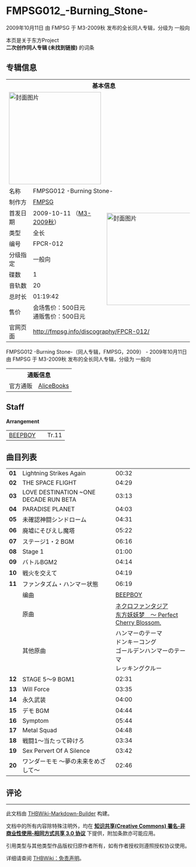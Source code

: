 # FMPSG012_-Burning_Stone-

<!-- source html: G:\repos\THBWiki-Markdown-Builder\THBWikiMarkdown\Temp\main\1\12\ns0%3AFMPSG012_-Burning_Stone-.html -->

2009年10月11日 由 FMPSG 于 M3-2009秋 发布的全长同人专辑，分级为 一般向

本页是关于东方Project  
 **二次创作同人专辑 (未找到链接)** 的词条

## 专辑信息

<table><tbody><tr><th colspan="3">基本信息</th></tr><tr><td class="cover-artwork-mobile" colspan="2"><a href="./文件-FMPSG012_-Burning_Stone-封面.jpg.md" class="image" title="封面图片"><img alt="封面图片" src="https://upload.thwiki.cc/thumb/b/b1/FMPSG012_-Burning_Stone-%E5%B0%81%E9%9D%A2.jpg/252px-FMPSG012_-Burning_Stone-%E5%B0%81%E9%9D%A2.jpg" decoding="async" loading="lazy" width="252" height="252" srcset="https://upload.thwiki.cc/thumb/b/b1/FMPSG012_-Burning_Stone-%E5%B0%81%E9%9D%A2.jpg/378px-FMPSG012_-Burning_Stone-%E5%B0%81%E9%9D%A2.jpg 1.5x, https://upload.thwiki.cc/thumb/b/b1/FMPSG012_-Burning_Stone-%E5%B0%81%E9%9D%A2.jpg/504px-FMPSG012_-Burning_Stone-%E5%B0%81%E9%9D%A2.jpg 2x" data-file-width="780" data-file-height="780"></a></td>
</tr><tr><td class="label">名称</td><td colspan="2"> FMPSG012 -Burning Stone- </td></tr><tr><td class="label">制作方</td><td><a href="./FMPSG.md" title="FMPSG">FMPSG</a></td><td class="cover-artwork" rowspan="9" style="min-width:252px;"><a href="./文件-FMPSG012_-Burning_Stone-封面.jpg.md" class="image" title="封面图片"><img alt="封面图片" src="https://upload.thwiki.cc/thumb/b/b1/FMPSG012_-Burning_Stone-%E5%B0%81%E9%9D%A2.jpg/252px-FMPSG012_-Burning_Stone-%E5%B0%81%E9%9D%A2.jpg" decoding="async" loading="lazy" width="252" height="252" srcset="https://upload.thwiki.cc/thumb/b/b1/FMPSG012_-Burning_Stone-%E5%B0%81%E9%9D%A2.jpg/378px-FMPSG012_-Burning_Stone-%E5%B0%81%E9%9D%A2.jpg 1.5x, https://upload.thwiki.cc/thumb/b/b1/FMPSG012_-Burning_Stone-%E5%B0%81%E9%9D%A2.jpg/504px-FMPSG012_-Burning_Stone-%E5%B0%81%E9%9D%A2.jpg 2x" data-file-width="780" data-file-height="780"></a></td>
</tr><tr><td class="label">首发日期</td><td>2009-10-11&#160;（<a href="/展会作品列表?e=M3%2324">M3-2009秋</a>）</td></tr><tr><td class="label">类型</td><td>全长</td></tr><tr><td class="label">编号</td><td>FPCR-012</td></tr><tr><td class="label">分级指定</td><td>一般向</td></tr><tr><td class="label">碟数</td><td>1</td></tr><tr><td class="label">音轨数</td><td>20</td></tr><tr><td class="label">总时长</td><td>01:19:42</td></tr><tr><td class="label">售价</td><td>会场售价：500日元<br>通贩售价：500日元</td></tr>
<tr><td class="label">官网页面</td><td colspan="2"><a rel="nofollow" class="external free" href="http://fmpsg.info/discography/FPCR-012/">http://fmpsg.info/discography/FPCR-012/</a></td></tr></tbody></table>

FMPSG012 -Burning Stone-（同人专辑，FMPSG，2009） - 2009年10月11日 由 FMPSG 于 M3-2009秋 发布的全长同人专辑，分级为 一般向

<table><tbody><tr><th colspan="3">通贩信息</th></tr><tr><td class="label">官方通贩</td><td colspan="2"><a rel="nofollow" class="external text" href="http://alice-books.com/item/show/10017-13">AliceBooks</a></td></tr></tbody></table>



## Staff
  
 **Arrangement**   

<table><tbody><tr><td><a href="/index.php?title=BEEPBOY&amp;action=edit&amp;redlink=1" class="new" title="BEEPBOY（页面不存在）">BEEPBOY</a></td><td></td><td>Tr.11</td></tr></tbody></table>



## 曲目列表

<table><tbody><tr><td id="1" class="info"><b>01</b></td><td id="Lightning_Strikes_Again" colspan="2" class="title">Lightning Strikes Again<span class="thcsearchlinks"><a rel="nofollow" class="external text" href="https://cd.thwiki.cc?&amp;fromwiki=FMPSG012_-Burning_Stone-"><span title="搜索相似同人曲"></span></a></span></td><td class="time">00:32</td></tr>
<tr><td id="2" class="info"><b>02</b></td><td id="THE_SPACE_FLIGHT" colspan="2" class="title">THE SPACE FLIGHT<span class="thcsearchlinks"><a rel="nofollow" class="external text" href="https://cd.thwiki.cc?&amp;fromwiki=FMPSG012_-Burning_Stone-"><span title="搜索相似同人曲"></span></a></span></td><td class="time">04:29</td></tr>
<tr><td id="3" class="info"><b>03</b></td><td id="LOVE_DESTINATION_~ONE_DECADE_RUN_BETA" colspan="2" class="title">LOVE DESTINATION ~ONE DECADE RUN BETA<span class="thcsearchlinks"><a rel="nofollow" class="external text" href="https://cd.thwiki.cc?&amp;fromwiki=FMPSG012_-Burning_Stone-"><span title="搜索相似同人曲"></span></a></span></td><td class="time">03:13</td></tr>
<tr><td id="4" class="info"><b>04</b></td><td id="PARADISE_PLANET" colspan="2" class="title">PARADISE PLANET<span class="thcsearchlinks"><a rel="nofollow" class="external text" href="https://cd.thwiki.cc?&amp;fromwiki=FMPSG012_-Burning_Stone-"><span title="搜索相似同人曲"></span></a></span></td><td class="time">04:03</td></tr>
<tr><td id="5" class="info"><b>05</b></td><td id="未確認神闘シンドローム" colspan="2" class="title">未確認神闘シンドローム<span class="thcsearchlinks"><a rel="nofollow" class="external text" href="https://cd.thwiki.cc?&amp;fromwiki=FMPSG012_-Burning_Stone-"><span title="搜索相似同人曲"></span></a></span></td><td class="time">04:31</td></tr>
<tr><td id="6" class="info"><b>06</b></td><td id="廃墟にそびえし魔塔" colspan="2" class="title">廃墟にそびえし魔塔<span class="thcsearchlinks"><a rel="nofollow" class="external text" href="https://cd.thwiki.cc?&amp;fromwiki=FMPSG012_-Burning_Stone-"><span title="搜索相似同人曲"></span></a></span></td><td class="time">05:22</td></tr>
<tr><td id="7" class="info"><b>07</b></td><td id="ステージ1・2_BGM" colspan="2" class="title">ステージ1・2 BGM<span class="thcsearchlinks"><a rel="nofollow" class="external text" href="https://cd.thwiki.cc?&amp;fromwiki=FMPSG012_-Burning_Stone-"><span title="搜索相似同人曲"></span></a></span></td><td class="time">06:16</td></tr>
<tr><td id="8" class="info"><b>08</b></td><td id="Stage_1" colspan="2" class="title">Stage 1<span class="thcsearchlinks"><a rel="nofollow" class="external text" href="https://cd.thwiki.cc?&amp;fromwiki=FMPSG012_-Burning_Stone-"><span title="搜索相似同人曲"></span></a></span></td><td class="time">01:00</td></tr>
<tr><td id="9" class="info"><b>09</b></td><td id="バトルBGM2" colspan="2" class="title">バトルBGM2<span class="thcsearchlinks"><a rel="nofollow" class="external text" href="https://cd.thwiki.cc?&amp;fromwiki=FMPSG012_-Burning_Stone-"><span title="搜索相似同人曲"></span></a></span></td><td class="time">04:14</td></tr>
<tr><td id="10" class="info"><b>10</b></td><td id="戦火を交えて" colspan="2" class="title">戦火を交えて<span class="thcsearchlinks"><a rel="nofollow" class="external text" href="https://cd.thwiki.cc?&amp;fromwiki=FMPSG012_-Burning_Stone-"><span title="搜索相似同人曲"></span></a></span></td><td class="time">04:19</td></tr>
<tr><td id="11" class="infoYD"><b>11</b></td><td id="ファンタズム・ハンマー状態" colspan="2" class="title">ファンタズム・ハンマー状態<span class="thcsearchlinks"><a rel="nofollow" class="external text" href="https://cd.thwiki.cc?arrange=BEEPBOY&amp;ogmusic=ネクロファンタジア，ハンマーのテーマ，ゴールデンハンマーのテーマ&amp;fromwiki=FMPSG012_-Burning_Stone-"><span title="搜索相似同人曲"></span></a></span></td><td class="time">06:19</td></tr><tr><td class="left"></td><td class="label">编曲</td><td class="text" colspan="2"><a href="/index.php?title=BEEPBOY&amp;action=edit&amp;redlink=1" class="new" title="BEEPBOY（页面不存在）">BEEPBOY</a><span class="thcsearchlinks"><a rel="nofollow" class="external text" href="https://cd.thwiki.cc?arrange=，BEEPBOY&amp;fromwiki=FMPSG012_-Burning_Stone-"><span></span></a></span></td></tr><tr><td class="left"></td><td class="label">原曲</td><td class="text" colspan="2"><span class="thcsearchlinks"><a rel="nofollow" class="external text" href="https://cd.thwiki.cc?ogmusic=ネクロファンタジア，ハンマーのテーマ，ゴールデンハンマーのテーマ&amp;fromwiki=FMPSG012_-Burning_Stone-"><span></span></a></span><div class="ogmusic"><a href="./ネクロファンタジア.md" class="mw-redirect" title="ネクロファンタジア">ネクロファンタジア</a></div><div class="source"><a href="./东方妖妖梦_～_Perfect_Cherry_Blossom..md" class="mw-redirect" title="东方妖妖梦 ～ Perfect Cherry Blossom.">东方妖妖梦　～ Perfect Cherry Blossom.</a></div></td></tr><tr><td class="left"></td><td class="label">其他原曲</td><td class="text" colspan="2"><div class="ogmusic">ハンマーのテーマ</div><div class="source">ドンキーコング</div><div class="ogmusic">ゴールデンハンマーのテーマ</div><div class="source">レッキングクルー</div></td></tr>
<tr><td id="12" class="info"><b>12</b></td><td id="STAGE_5～9_BGM1" colspan="2" class="title">STAGE 5～9 BGM1<span class="thcsearchlinks"><a rel="nofollow" class="external text" href="https://cd.thwiki.cc?&amp;fromwiki=FMPSG012_-Burning_Stone-"><span title="搜索相似同人曲"></span></a></span></td><td class="time">02:31</td></tr>
<tr><td id="13" class="info"><b>13</b></td><td id="Will_Force" colspan="2" class="title">Will Force<span class="thcsearchlinks"><a rel="nofollow" class="external text" href="https://cd.thwiki.cc?&amp;fromwiki=FMPSG012_-Burning_Stone-"><span title="搜索相似同人曲"></span></a></span></td><td class="time">03:35</td></tr>
<tr><td id="14" class="info"><b>14</b></td><td id="永久武装" colspan="2" class="title">永久武装<span class="thcsearchlinks"><a rel="nofollow" class="external text" href="https://cd.thwiki.cc?&amp;fromwiki=FMPSG012_-Burning_Stone-"><span title="搜索相似同人曲"></span></a></span></td><td class="time">04:00</td></tr>
<tr><td id="15" class="info"><b>15</b></td><td id="デモ_BGM" colspan="2" class="title">デモ BGM<span class="thcsearchlinks"><a rel="nofollow" class="external text" href="https://cd.thwiki.cc?&amp;fromwiki=FMPSG012_-Burning_Stone-"><span title="搜索相似同人曲"></span></a></span></td><td class="time">04:44</td></tr>
<tr><td id="16" class="info"><b>16</b></td><td id="Symptom" colspan="2" class="title">Symptom<span class="thcsearchlinks"><a rel="nofollow" class="external text" href="https://cd.thwiki.cc?&amp;fromwiki=FMPSG012_-Burning_Stone-"><span title="搜索相似同人曲"></span></a></span></td><td class="time">05:44</td></tr>
<tr><td id="17" class="info"><b>17</b></td><td id="Metal_Squad" colspan="2" class="title">Metal Squad<span class="thcsearchlinks"><a rel="nofollow" class="external text" href="https://cd.thwiki.cc?&amp;fromwiki=FMPSG012_-Burning_Stone-"><span title="搜索相似同人曲"></span></a></span></td><td class="time">04:48</td></tr>
<tr><td id="18" class="info"><b>18</b></td><td id="戦闘1～当たって砕けろ" colspan="2" class="title">戦闘1～当たって砕けろ<span class="thcsearchlinks"><a rel="nofollow" class="external text" href="https://cd.thwiki.cc?&amp;fromwiki=FMPSG012_-Burning_Stone-"><span title="搜索相似同人曲"></span></a></span></td><td class="time">03:34</td></tr>
<tr><td id="19" class="info"><b>19</b></td><td id="Sex_Pervert_Of_A_Silence" colspan="2" class="title">Sex Pervert Of A Silence<span class="thcsearchlinks"><a rel="nofollow" class="external text" href="https://cd.thwiki.cc?&amp;fromwiki=FMPSG012_-Burning_Stone-"><span title="搜索相似同人曲"></span></a></span></td><td class="time">03:42</td></tr>
<tr><td id="20" class="info"><b>20</b></td><td id="ワンダーモモ_～夢の未来をめざして～" colspan="2" class="title">ワンダーモモ ～夢の未来をめざして～<span class="thcsearchlinks"><a rel="nofollow" class="external text" href="https://cd.thwiki.cc?&amp;fromwiki=FMPSG012_-Burning_Stone-"><span title="搜索相似同人曲"></span></a></span></td><td class="time">02:46</td></tr></tbody></table>



## 评论




---

此文档由 [THBWiki-Markdown-Builder](https://github.com/Delsin-Yu/THBWiki-Markdown-Builder) 构建。

文档中的所有内容除特殊注明外，均在 [**知识共享(Creative Commons) 署名-非商业性使用-相同方式共享 3.0 协议**](https://creativecommons.org/licenses/by-sa/3.0/deed.zh-hans) 下提供，附加条款亦可能应用。

引用类型与其他类型作品版权归原作者所有，如有作者授权则遵照授权协议使用。

详细请查阅 [THBWiki：免责声明](https://thbwiki.cc/THBWiki:%E5%85%8D%E8%B4%A3%E5%A3%B0%E6%98%8E)。

